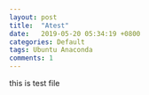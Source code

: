 ```yaml
---
layout: post
title:  "Atest"
date:   2019-05-20 05:34:19 +0800
categories: Default
tags: Ubuntu Anaconda
comments: 1
---
```

this is test file
